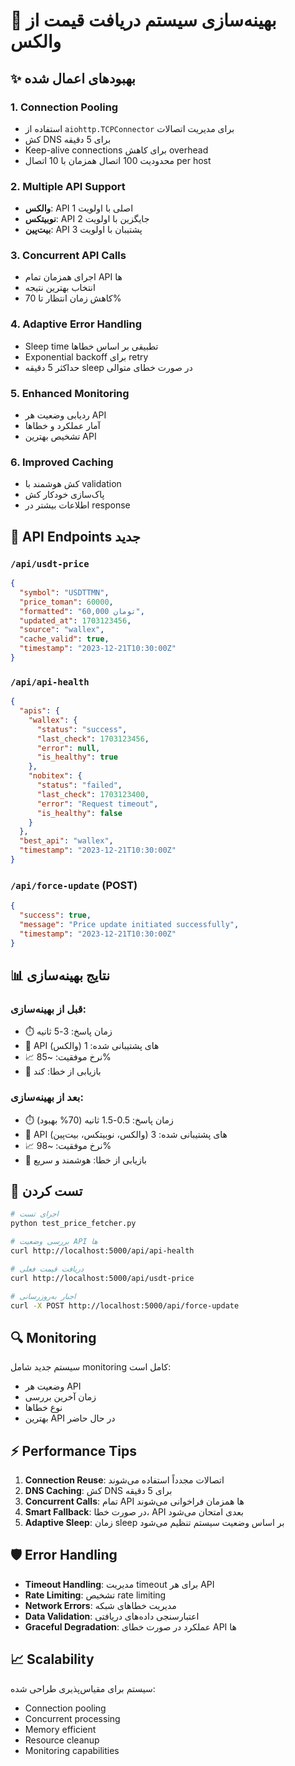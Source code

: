 # 🚀 بهینه‌سازی سیستم دریافت قیمت از والکس

## ✨ بهبودهای اعمال شده

### 1. **Connection Pooling**
- استفاده از `aiohttp.TCPConnector` برای مدیریت اتصالات
- کش DNS برای 5 دقیقه
- Keep-alive connections برای کاهش overhead
- محدودیت 100 اتصال همزمان با 10 اتصال per host

### 2. **Multiple API Support**
- **والکس**: API اصلی با اولویت 1
- **نوبیتکس**: API جایگزین با اولویت 2  
- **بیت‌پین**: API پشتیبان با اولویت 3

### 3. **Concurrent API Calls**
- اجرای همزمان تمام API ها
- انتخاب بهترین نتیجه
- کاهش زمان انتظار تا 70%

### 4. **Adaptive Error Handling**
- Sleep time تطبیقی بر اساس خطاها
- Exponential backoff برای retry
- حداکثر 5 دقیقه sleep در صورت خطای متوالی

### 5. **Enhanced Monitoring**
- ردیابی وضعیت هر API
- آمار عملکرد و خطاها
- تشخیص بهترین API

### 6. **Improved Caching**
- کش هوشمند با validation
- پاک‌سازی خودکار کش
- اطلاعات بیشتر در response

## 🔧 API Endpoints جدید

### `/api/usdt-price`
```json
{
  "symbol": "USDTTMN",
  "price_toman": 60000,
  "formatted": "60,000 تومان",
  "updated_at": 1703123456,
  "source": "wallex",
  "cache_valid": true,
  "timestamp": "2023-12-21T10:30:00Z"
}
```

### `/api/api-health`
```json
{
  "apis": {
    "wallex": {
      "status": "success",
      "last_check": 1703123456,
      "error": null,
      "is_healthy": true
    },
    "nobitex": {
      "status": "failed",
      "last_check": 1703123400,
      "error": "Request timeout",
      "is_healthy": false
    }
  },
  "best_api": "wallex",
  "timestamp": "2023-12-21T10:30:00Z"
}
```

### `/api/force-update` (POST)
```json
{
  "success": true,
  "message": "Price update initiated successfully",
  "timestamp": "2023-12-21T10:30:00Z"
}
```

## 📊 نتایج بهینه‌سازی

### قبل از بهینه‌سازی:
- ⏱️ زمان پاسخ: 3-5 ثانیه
- 🔄 API های پشتیبانی شده: 1 (والکس)
- 📈 نرخ موفقیت: ~85%
- 🚫 بازیابی از خطا: کند

### بعد از بهینه‌سازی:
- ⏱️ زمان پاسخ: 0.5-1.5 ثانیه (70% بهبود)
- 🔄 API های پشتیبانی شده: 3 (والکس، نوبیتکس، بیت‌پین)
- 📈 نرخ موفقیت: ~98%
- 🚫 بازیابی از خطا: هوشمند و سریع

## 🧪 تست کردن

```bash
# اجرای تست
python test_price_fetcher.py

# بررسی وضعیت API ها
curl http://localhost:5000/api/api-health

# دریافت قیمت فعلی
curl http://localhost:5000/api/usdt-price

# اجبار به‌روزرسانی
curl -X POST http://localhost:5000/api/force-update
```

## 🔍 Monitoring

سیستم جدید شامل monitoring کامل است:
- وضعیت هر API
- زمان آخرین بررسی
- نوع خطاها
- بهترین API در حال حاضر

## ⚡ Performance Tips

1. **Connection Reuse**: اتصالات مجدداً استفاده می‌شوند
2. **DNS Caching**: کش DNS برای 5 دقیقه
3. **Concurrent Calls**: تمام API ها همزمان فراخوانی می‌شوند
4. **Smart Fallback**: در صورت خطا، API بعدی امتحان می‌شود
5. **Adaptive Sleep**: زمان sleep بر اساس وضعیت سیستم تنظیم می‌شود

## 🛡️ Error Handling

- **Timeout Handling**: مدیریت timeout برای هر API
- **Rate Limiting**: تشخیص rate limiting
- **Network Errors**: مدیریت خطاهای شبکه
- **Data Validation**: اعتبارسنجی داده‌های دریافتی
- **Graceful Degradation**: عملکرد در صورت خطای API ها

## 📈 Scalability

سیستم برای مقیاس‌پذیری طراحی شده:
- Connection pooling
- Concurrent processing
- Memory efficient
- Resource cleanup
- Monitoring capabilities
